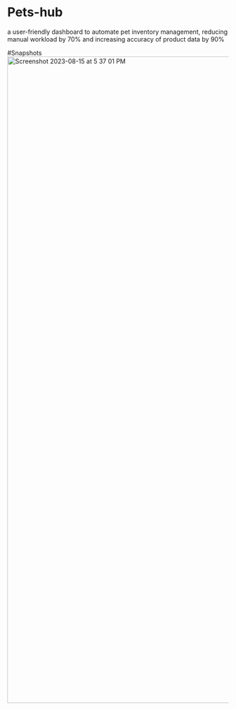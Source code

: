 # Pets-hub
 a user-friendly dashboard to automate pet inventory management, reducing manual workload by 70% and increasing accuracy of product data by 90%

 #Snapshots
 <img width="1470" alt="Screenshot 2023-08-15 at 5 37 01 PM" src="https://github.com/arcane77/Pets-hub/assets/96630482/8e363a26-08ad-47bf-b8ac-04af869f22f5">
